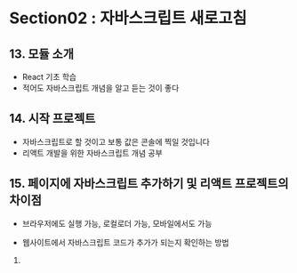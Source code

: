 # Section02 : 자바스크립트 새로고침

## 13. 모듈 소개

- React 기초 학습
- 적어도 자바스크립트 개념을 알고 듣는 것이 좋다

## 14. 시작 프로젝트

- 자바스크립트로 할 것이고 보통 값은 콘솔에 찍일 것입니다
- 리액트 개발을 위한 자바스크립트 개념 공부

## 15. 페이지에 자바스크립트 추가하기 및 리액트 프로젝트의 차이점

- 브라우저에도 실행 가능, 로컬로더 가능, 모바일에서도 가능

- 웹사이트에서 자바스크립트 코드가 추가가 되는지 확인하는 방법

1. <script> 태그를 삽입하는 방법
2. 자바스크립트 코트를 임포트하는 방법

- 자바스크립트는 파일명이 .js로 된다
- head 영역이랑 body영역에 넣을 수 있다.
- 'defer' 라는 속성으로 html을 다 읽은후 script를 읽어라는 명령을 할 수 있습니다.
  defer가 없으면 바로 script가 실행이 된다.
- "type = module"를 하면 모듈로 인식해서 다른 js 파일을 import 할 수 있습니다.
- 리액트로 작업을 할 떄, 빌드 프로세스를 이용을 함

## 16. 리액트 프로젝트 구축 프로세스

- 자바스크립 코드로 구축이 된다
- 작성한 코드 그대로 브라우저에 실행이 되는게 아니고 그 대신 브라으저 내부적으로 코드가 수정됩니다
- package.json 파일은 프로젝트에서 ㅔ사용하는 모든 의존성 모든 라이브러리 목록
- react-script 패키지는 브라우저제 전달되기 전에 뒤에서 코드를 변환하는 다양한 툴 제공

리액트 프로젝트는 빌드 프로세스를 사용함

- 첫번째 이유 : 먼저 처리되지 않은 리액트 코드는 브라우저에서 실행할 수 없기 때문입니다
- 리액트 코드는 특별한 JSX 기능을 사용하기 때문입니다
- 리액트의 핵심은 자바스크립트 파일에 HTML 같은 코드를 넣는 것이기 때문입니다
- 두번째 이유 : 웹사이트 방문자가 다운로드해야 하는 코드의 양을 최대한 줄일 수 있도록 최적화된 코드입니다

## 17. “import” 및 "export"

- export를 하면 다른 파일에서 export한 파일을 쓸 수 있습니다
- 로컬 환경에서 이와같이 해야됨

```
 ex export let apiKey = "dsfsfsdfsdfds";
 ex improt (apiKey) from "불러올 파일 경로"
```

- 빌드 프로세스는 자동으로 확장자 추가해서 직접 안해도 된다

자바스크립트에서는

- 로컬에서는 리액트랑 마찬가지로 import, export로 해야됨
- 빌드 프로세스는 "type = module"를 써야됨

- 변수 또는 함수 앞에 export 키워드를 달아 익스포트하는 대신 default 키워드를 추가해 디폴트 익스포트를 생성할 수 있습니다

- import로 불러오고 그 변수를 콘솔이 출력이 된다

```
개념을 학습하면 하나의 파일에 하나의 컴포넌트, 즉 하나의 자바스크립트 함수만 존재하는 경우가 많으므로 이 신택스를 자주 사용합니다
```

- import를 할 때, 중괄호 안에 쉼표로 구분해 입력하는 대신 자바스크립트 객체로 묶어 한 번에 임포트할 수 있습니다

```
    import * as util from "경로"
```

저는 util로 하겠습니다 그런 다음 임포트하려는 파일의 경로를 입력합니다
이렇게 하면 util.js가 제공하는 모든 대상이 이 객체에 결합됩니다

- 그리고 변수명이 맘에 안들면

```
imoport { 전변수명 as 바꿀 변수명}
console.log(바꿀 변수명) // 전변수명
```

## 18. 변수와 값 다시 보기

- 자바스크립트를 이용해서 앱을 만들 때, 데이터를 다룹니다.
- 다양한 유형의 타입의 데이터를 다룰 수 있다 (string, Number, boolean,)
- 변수를 사용을 하면 재사용 및 가독성에 좋다
- 'let 이라는 재할당 가능 변수, const이라는 상수형 변수'
- 카멜케이스 문법으로 두 번째 단어부터는 첫 문자는 대문자로 쓰면된다
- const라는 상수형 변수는 다시 선언을 못한다

## 19. 연산자 다시 보기

- "+, -, \*, /" 등 수학 연산자로는 숫자는 가능하다
- 문자형은 "=(대입), ==(값만 일치), ===(값과 타입 일치)"
- if문으로 조건을 걸어서 내가 원하는 값을 추출 할 수 있다

## 20. 함수와 매개변수 다시 보기

특징

- 함수(function) : function, () => 등의 신택스 로 할수 있다
- 바로 실행되는 코드가 아니라 나중에 함수를 호출 했을 때, 실행되는 코드를 정의하는 것임
- 함수를 여러번 실행도 가능하다
- 값을 반환도 가능하다( return이라는 키워드로)
- 매개변수와 return이라는 키워드는 서로 독립적으로 사용 가능하면서 동시에 사용 가능하다

```
// 함수 문법

function 변수명(매개변수1, 매개변수2 ="값") {
  // 내가 실행할 코드
  console.log('Hello')
  console.log(매개변수1)
  console.log(매개변수2)
}



```

// 구성
함수안에 이렇게 하면 (매개변수1, 매개변수2 ="값")
매개변수 값에 기본값을 지정을 할 수 있는 것이다 (즉, 오버라이드 한것입니다.)

// 함수 실행하는 법
변수명(매개변수1, 매개변수2);

// 함수 동시에 사용하는 방법
return에서 사용되는 코드 명령어를 변수로 저장을 해서 변수로 호출을 하면 된다.

